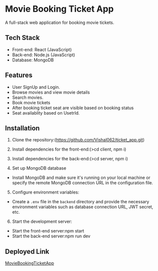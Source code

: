 # Movie Booking Ticket App

A full-stack web application for booking movie tickets.

## Tech Stack

- Front-end: React (JavaScript)
- Back-end: Node.js (JavaScript)
- Database: MongoDB

## Features

- User SignUp and Login.
- Browse movies and view movie details
- Search movies.
- Book movie tickets
- After booking ticket seat are visible based on booking status
- Seat availablity based on UsetrId.

## Installation

1. Clone the repository:(https://github.com/Vishal062/ticket_app.git)

2. Install dependencies for the front-end:(>cd client, npm i)

3. Install dependencies for the back-end:(>cd server, npm i)


4. Set up MongoDB database

- Install MongoDB and make sure it's running on your local machine or specify the remote MongoDB connection URL in the configuration file.

5. Configure environment variables:

- Create a `.env` file in the `backend` directory and provide the necessary environment variables such as database connection URL, JWT secret, etc.

6. Start the development server:

- Start the front-end server:npm start
- Start the back-end server:npm run dev

## Deployed Link

[MovieBookingTicketApp](https://book-ticket-aoj5.vercel.app/)


